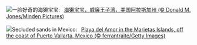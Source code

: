 ![](https://www.bing.com/th?id=OHR.WorldOtterDay_ZH-CN8607141093_UHD.jpg&w=1000)一脸好奇的海獭宝宝:&nbsp;&ensp;[海獭宝宝，威廉王子湾，美国阿拉斯加州 (© Donald M. Jones/Minden Pictures)](https://www.bing.com/th?id=OHR.WorldOtterDay_ZH-CN8607141093_UHD.jpg)
<br><br/>
![](https://www.bing.com/th?id=OHR.HiddenBeach_EN-US8990991711_UHD.jpg&w=1000)Secluded sands in Mexico:&nbsp;&ensp;[Playa del Amor in the Marietas Islands, off the coast of Puerto Vallarta, Mexico (© ferrantraite/Getty Images)](https://www.bing.com/th?id=OHR.HiddenBeach_EN-US8990991711_UHD.jpg)
<br><br/>

